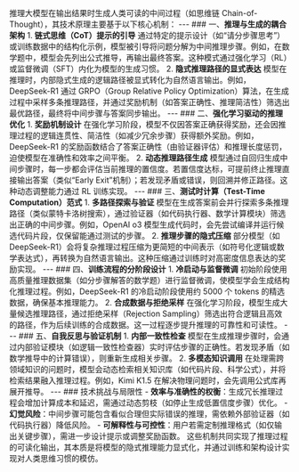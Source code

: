 推理大模型在输出结果时生成人类可读的中间过程（如思维链 Chain-of-Thought），其技术原理主要基于以下核心机制： --- ### 一、**推理与生成的耦合架构** 1. **链式思维（CoT）提示的引导** 通过特定的提示设计（如“请分步骤思考”）或训练数据中的结构化示例，模型被引导将问题分解为中间推理步骤。例如，在数学题中，模型会先列出公式推导，再输出最终答案。这种模式通过强化学习（RL）或监督微调（SFT）内化为模型的生成习惯。 2. **隐式推理路径的显式表达** 模型在推理时，内部隐式生成的逻辑路径被显式转化为自然语言输出。例如，DeepSeek-R1 通过 GRPO（Group Relative Policy Optimization）算法，在生成过程中采样多条推理路径，并通过奖励机制（如答案正确性、推理简洁性）筛选出最优路径，最终将中间步骤与答案同步输出。 --- ### 二、**强化学习驱动的推理优化** 1. **奖励机制设计** 在强化学习阶段，模型不仅因答案正确获得奖励，还会因推理过程的逻辑连贯性、简洁性（如减少冗余步骤）获得额外奖励。例如，DeepSeek-R1 的奖励函数结合了答案正确性（由验证器评估）和推理长度惩罚，迫使模型在准确性和效率之间平衡。 2. **动态推理路径生成** 模型通过自回归生成中间步骤时，每一步都会评估当前推理的置信度。若置信度达标，可提前终止推理直接输出答案（类似“Early Exit”机制）；若发现矛盾或错误，则回溯并修正路径。这种动态调整能力通过 RL 训练实现。 --- ### 三、**测试时计算（Test-Time Computation）范式** 1. **多路径探索与验证** 模型在生成答案前会并行探索多条推理路径（类似蒙特卡洛树搜索），通过验证器（如代码执行器、数学计算模块）筛选出正确的中间步骤。例如，OpenAI o3 模型生成代码时，会先尝试编译并运行候选代码片段，仅保留能通过测试的步骤。 2. **推理步骤的隐式压缩** 部分模型（如 DeepSeek-R1）会将复杂推理过程压缩为更简短的中间表示（如符号化逻辑或数学表达式），再转换为自然语言输出。这种压缩通过训练时对高密度信息表达的奖励实现。 --- ### 四、**训练流程的分阶段设计** 1. **冷启动与监督微调** 初始阶段使用高质量推理数据集（如分步骤解答的数学题）进行监督微调，使模型学会生成结构化推理过程。例如，DeepSeek-R1 的冷启动阶段使用约 5000 个 tokens 的精选数据，确保基本推理能力。 2. **合成数据与拒绝采样** 在强化学习阶段，模型生成大量候选推理路径，通过拒绝采样（Rejection Sampling）筛选出符合逻辑且高效的路径，作为后续训练的合成数据。这一过程逐步提升推理的可靠性和可读性。 --- ### 五、**自我反思与验证机制** 1. **内部一致性检查** 模型在生成推理步骤时，会通过内部验证模块（如逻辑一致性检查器）实时评估步骤的正确性。若发现矛盾（如数学推导中的计算错误），则重新生成相关步骤。 2. **多模态知识调用** 在处理需跨领域知识的问题时，模型会动态检索相关知识库（如代码片段、科学公式），并将检索结果融入推理过程。例如，Kimi K1.5 在解决物理问题时，会先调用公式库再展开推导。 --- ### 技术挑战与局限性 - **效率与准确性的权衡**：生成冗长推理过程会增加计算成本和延迟，需通过动态剪枝（如停止生成低置信度步骤）优化。 - **幻觉风险**：中间步骤可能包含看似合理但实际错误的推理，需依赖外部验证器（如代码执行器）降低风险。 - **可解释性与可控性**：用户若需定制推理格式（如仅输出关键步骤），需进一步设计提示或调整奖励函数。 这些机制共同实现了推理过程的可读化输出，其本质是将模型的隐式推理能力显式化，并通过训练和架构设计实现对人类思维习惯的模仿。